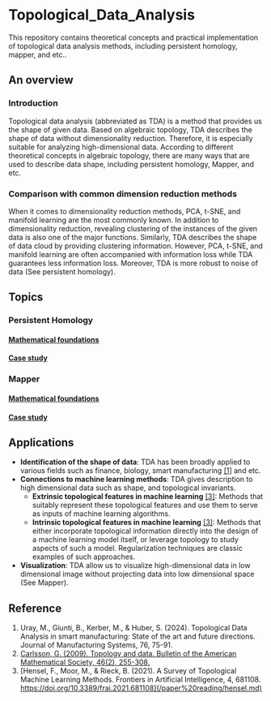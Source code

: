 # Topological_Data_Analysis
This repository contains theoretical concepts and practical implementation of topological data analysis methods, including persistent homology, mapper, and etc.. 

## An overview
### Introduction
Topological data analysis (abbreviated as TDA) is a method that provides us the shape of given data. Based on algebraic topology, TDA describes the shape of data without dimensionality reduction. Therefore, it is especially suitable for analyzing high-dimensional data. According to different theoretical concepts in algebraic topology, there are many ways that are used to describe data shape, including persistent homology, Mapper, and etc. 
### Comparison with common dimension reduction methods
When it comes to dimensionality reduction methods, PCA, t-SNE, and manifold learning are the most commonly known. In addition to dimensionality reduction, revealing clustering of the instances of the given data is also one of the major functions. Similarly, TDA describes the shape of data cloud by providing clustering information. However, PCA, t-SNE, and manifold learning are often accompanied with information loss while TDA guarantees less information loss. Moreover, TDA is more robust to noise of data (See persistent homology).
## Topics
### Persistent Homology
#### [Mathematical foundations](/paper%20reading/carlsson.md)
#### [Case study](/persistent_homology/README.md)
### Mapper
#### [Mathematical foundations](/mapper/Mapper.pdf)
#### [Case study](/mapper/README.md)
## Applications
* **Identification of the shape of data**: TDA has been broadly applied to various fields such as finance, biology, smart manufacturing [[1]](#ref) and etc.
* **Connections to machine learning methods**: 
TDA gives description to high dimensional data such as shape, and topological invariants.
    * **Extrinsic topological features in machine learning** [[3]](#reference): Methods that suitably represent these topological features and use them to serve as inputs of machine learning algorithms.  
    * **Intrinsic topological features in machine learning** [[3]](#reference): Methods that either incorporate topological information directly into the design of a machine learning model itself, or leverage topology to study aspects of such a model. Regularization techniques are classic examples of such approaches.
* **Visualization**: TDA allow us to visualize high-dimensional data in low dimensional image without projecting data into low dimensional space (See Mapper).

## Reference
1. Uray, M., Giunti, B., Kerber, M., & Huber, S. (2024). Topological Data Analysis in smart manufacturing: State of the art and future directions. Journal of Manufacturing Systems, 76, 75-91.
2. [Carlsson, G. (2009). Topology and data. Bulletin of the American Mathematical Society, 46(2), 255-308.](/paper%20reading/carlsson.md)
3. [Hensel, F., Moor, M., & Rieck, B. (2021). A Survey of Topological Machine Learning Methods. Frontiers in Artificial Intelligence, 4, 681108. https://doi.org/10.3389/frai.2021.681108](/paper%20reading/hensel.md)
